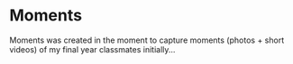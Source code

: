 # Moments
Moments was created in the moment to capture moments (photos + short videos) of my final year classmates initially...
